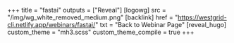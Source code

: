 +++
title = "fastai"
outputs = ["Reveal"]
[logowg]
src = "/img/wg_white_removed_medium.png"
[backlink]
href = "https://westgrid-cli.netlify.app/webinars/fastai/"
txt = "Back to Webinar Page"
[reveal_hugo]
custom_theme = "mh3.scss"
custom_theme_compile = true
+++
